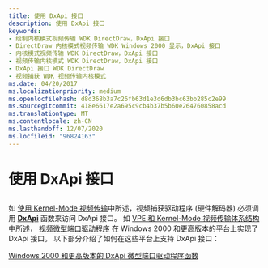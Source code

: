 ```yaml
---
title: 使用 DxApi 接口
description: 使用 DxApi 接口
keywords:
- 绘制内核模式视频传输 WDK DirectDraw，DxApi 接口
- DirectDraw 内核模式视频传输 WDK Windows 2000 显示，DxApi 接口
- 内核模式视频传输 WDK DirectDraw，DxApi 接口
- 视频传输内核模式 WDK DirectDraw，DxApi 接口
- DxApi 接口 WDK DirectDraw
- 视频捕获 WDK 视频传输内核模式
ms.date: 04/20/2017
ms.localizationpriority: medium
ms.openlocfilehash: d8d368b3a7c26fb63d1e3d6db3bc63bb285c2e99
ms.sourcegitcommit: 418e6617e2a695c9cb4b37b5b60e264760858acd
ms.translationtype: MT
ms.contentlocale: zh-CN
ms.lasthandoff: 12/07/2020
ms.locfileid: "96824163"
---
```

# <a name="using-the-dxapi-interface"></a>使用 DxApi 接口


## <span id="ddk_using_the_dxapi_interface_gg"></span><span id="DDK_USING_THE_DXAPI_INTERFACE_GG"></span>


如 [使用 Kernel-Mode 视频传输](using-kernel-mode-video-transport.md)中所述，视频捕获驱动程序 (硬件解码器) 必须调用 [**DxApi**](/windows-hardware/drivers/ddi/dxapi/nf-dxapi-dxapi) 函数来访问 DxApi 接口。 如 [VPE 和 Kernel-Mode 视频传输体系结构](vpe-and-kernel-mode-video-transport-architecture.md)中所述， [视频微型端口驱动程序](video-miniport-drivers-in-the-windows-2000-display-driver-model.md) 在 Windows 2000 和更高版本的平台上实现了 DxApi 接口。 以下部分介绍了如何在这些平台上支持 DxApi 接口：

[Windows 2000 和更高版本的 DxApi 微型端口驱动程序函数](dxapi-miniport-driver-functions-for-windows-2000-and-later.md)

 


